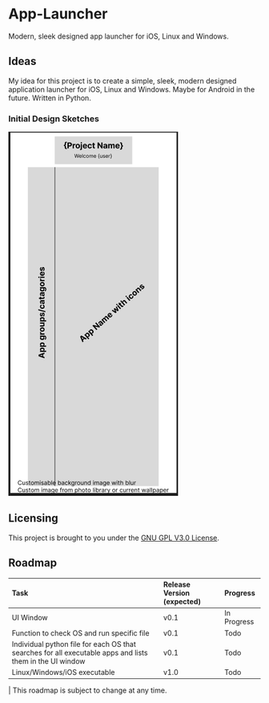 # App-Launcher
Modern, sleek designed app launcher for iOS, Linux and Windows.

## Ideas
My idea for this project is to create a simple, sleek, modern designed application launcher for iOS, Linux and Windows. Maybe for Android in the future. Written in Python.

### Initial Design Sketches
![image](ios-design-1.png)

## Licensing
This project is brought to you under the [GNU GPL V3.0 License](https://choosealicense.com/licenses/gpl-3.0/).

## Roadmap
| Task | Release Version (expected) | Progress |
| :--- | :--- | :--- |
| UI Window | v0.1 | In Progress |
| Function to check OS and run specific file | v0.1 | Todo |
| Individual python file for each OS that searches for all executable apps and lists them in the UI window | v0.1 | Todo |
| Linux/Windows/iOS  executable | v1.0 | Todo |

   | This roadmap is subject to change at any time.
